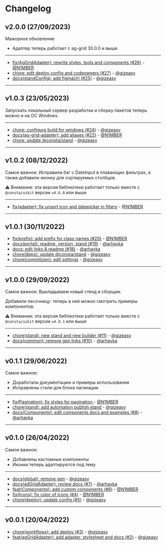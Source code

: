 # Changelog

## v2.0.0 (27/09/2023)
Мажорное обновление

- Адаптер теперь работает с ag-grid 30.0.0 и выше.

---

- [fix(AgGridAdapter): rewrite styles, tools and components (#26)](https://github.com/consta-design-system/ag-grid-adapter/commit/867f19e346b7272bcb47c83a0a72e44b0fabb995) - [@N1MBER](https://github.com/N1MBER)
- [chore: edit deploy config and codeowners (#27)](https://github.com/consta-design-system/ag-grid-adapter/commit/87c560a8a22aac370c6d2476baeb67096b266275) - [@gizeasy](https://github.com/gizeasy)
- [docs(standConfig): add figmaUrl (#25)](https://github.com/consta-design-system/ag-grid-adapter/commit/62e167a2b23514c479a17ddb0d13a970e2469e80) - [@gizeasy](https://github.com/gizeasy)

--------------------

## v1.0.3 (23/05/2023)
Запускать локальный сервер разработки и сборку пакетов теперь можно и на ОС Windows. 

---

- [chore: configure build for windows (#24)](https://github.com/consta-design-system/ag-grid-adapter/commit/0b6660ce0c15e09aeb6e5f4935feaba7877aaf6d) - [@gizeasy](https://github.com/gizeasy)
- [docs(ag-grid-adapter): add aliases (#22)](https://github.com/consta-design-system/ag-grid-adapter/commit/89680304a4540a7f3a04aa16eb481ffc5fb5a8b1) - [@N1MBER](https://github.com/N1MBER)
- [chore: update @consta/stand](https://github.com/consta-design-system/ag-grid-adapter/commit/c22acd9ef318d408589e9ea843f1f5f665fd0ce6) - [@gizeasy](https://github.com/gizeasy)

--------------------

## v1.0.2 (08/12/2022)
Самое важное:
Исправили баг с DateInput в плавающих фильтрах, а также добавили иконку для сортируемых столбцов.

⚠️ Внимание: эта версия библиотеки работает только вместе с `@consta/uikit` версии `v4.6.0` или выше

---

- [fix(adapter): fix unsort icon and datepicker in  filters](https://github.com/consta-design-system/ag-grid-adapter/commit/fd3d2d16958d1b20050df5589f7c6b4783f0bcd4) - [@N1MBER](https://github.com/N1MBER)

--------------------

## v1.0.1 (30/11/2022)
- [fix(prefix): add prefix for class names (#20)](https://github.com/consta-design-system/ag-grid-adapter/commit/80badab544ff240a3cfa17cd1b4774529bca0fdb) - [@N1MBER](https://github.com/N1MBER)
- [docs(portal): readme, version, stand (#19)](https://github.com/consta-design-system/ag-grid-adapter/commit/c82286c4c5387d44247271c9d9c74aaae440baf6) - [@arhayka](https://github.com/arhayka)
- [docs: edit links & readme (#18)](https://github.com/consta-design-system/ag-grid-adapter/commit/ca6fdde151652cd4823c7e061ded565ef6dc4797) - [@arhayka](https://github.com/arhayka)
- [chore(deps): update @consta/stand](https://github.com/consta-design-system/ag-grid-adapter/commit/1cbefbf95bfc83ff18324a826b92760d520c62c8) - [@gizeasy](https://github.com/gizeasy)
- [chore(commitizen): edit settings](https://github.com/consta-design-system/ag-grid-adapter/commit/02533120133513c42136cf3ee3776b2e0e2055ff) - [@gizeasy](https://github.com/gizeasy)

--------------------

## v1.0.0 (29/09/2022)
Самое важное:
Выкладываем новый стенд и сборщик.

Добавили песочницу: теперь в ней можно смотреть примеры компонентов.

⚠️ Внимание: эта версия библиотеки работает только вместе с `@consta/uikit` версии `v4.0.1` или выше

---

- [chore(stand): new stand and new builder (#11)](https://github.com/consta-design-system/ag-grid-adapter/commit/3803c934c2a317b56202fa3e487da053e0f53aee) - [@gizeasy](https://github.com/gizeasy)
- [docs(common): remove gpn links (#10)](https://github.com/consta-design-system/ag-grid-adapter/commit/adc793100a39539483246a4be64a827cec7cc8a4) - [@arhayka](https://github.com/arhayka)

--------------------

## v0.1.1 (29/06/2022)
Самое важное:
- Доработали документацию и примеры использования
- Исправлены стили для блока пагинации

---

- [fix(Pagination): fix styles for pagination ](https://github.com/consta-design-system/ag-grid-adapter/commit/f3cc0df082847a808fe7a4d8812937e3d4caf3f8) - [@N1MBER](https://github.com/N1MBER)
- [chore(stand): add automation publish stand](https://github.com/consta-design-system/ag-grid-adapter/commit/c18dde4796280867b1d52f084832d40d161344e3) - [@gizeasy](https://github.com/gizeasy)
- [docs(Components): edit components docs and examples (#8)](https://github.com/consta-design-system/ag-grid-adapter/commit/dbb5ba4248ff80df58f89122061f779278f14dca) - [@arhayka](https://github.com/arhayka)

--------------------

## v0.1.0 (26/04/2022)
Самое важное:
- Добавлены кастомные компоненты
- Иконки теперь адаптируются под тему
---

- [docs(global): remove gpn](https://github.com/consta-design-system/ag-grid-adapter/commit/fcc7b5bf5e4a97db74ce6babf652bff25932fbd5) - [@gizeasy](https://github.com/gizeasy)
- [docs(adGridAdapter): review docs (#7)](https://github.com/consta-design-system/ag-grid-adapter/commit/76d648a75c11b5862bbcb67022d9299404113d6d) - [@arhayka](https://github.com/arhayka)
- [feat(Components): add custom components (#6)](https://github.com/consta-design-system/ag-grid-adapter/commit/f8f42e4b061c7c92bff9168a91b2908c4309da88) - [@N1MBER](https://github.com/N1MBER)
- [fix(Icons): fix color of icons (#4)](https://github.com/consta-design-system/ag-grid-adapter/commit/ccde572154649500872e21d94195076b39a25c9d) - [@N1MBER](https://github.com/N1MBER)
- [chore(deploy): update config (#5)](https://github.com/consta-design-system/ag-grid-adapter/commit/2310dbe55e2433c7b85704e374ca39d269b3cdd0) - [@gizeasy](https://github.com/gizeasy)

--------------------

## v0.0.1 (20/04/2022)
- [chore(workflows): add deploy (#3)](https://github.com/consta-design-system/ag-grid-adapter/commit/0f475a0d2ec04730fe353d18d96a2bb0dfb9d712) - [@gizeasy](https://github.com/gizeasy)
- [feat(agGridAdapter): add adapter, stylesheet and docs (#2)](https://github.com/consta-design-system/ag-grid-adapter/commit/a7d60918c42a7da874fd27ed759a4069abadcb6b) - [@gizeasy](https://github.com/gizeasy)
